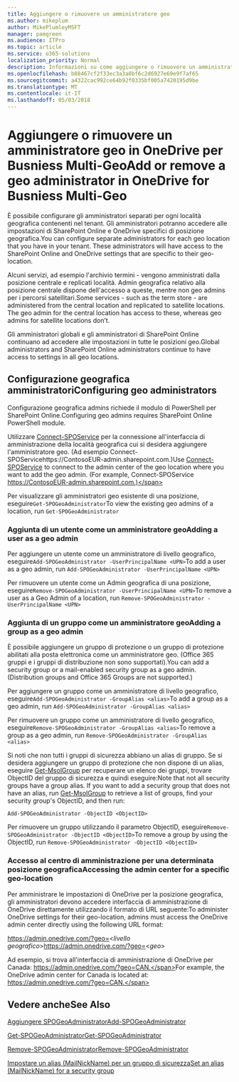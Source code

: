 ```yaml
---
title: Aggiungere o rimuovere un amministratore geo
ms.author: mikeplum
author: MikePlumleyMSFT
manager: pamgreen
ms.audience: ITPro
ms.topic: article
ms.service: o365-solutions
localization_priority: Normal
description: Informazioni su come aggiungere o rimuovere un amministratore geo in OneDrive per Business Multi-Geo.
ms.openlocfilehash: b88467cf2f33ec3a3a8bf6c2d6927e69e9f7af65
ms.sourcegitcommit: a4322cac992ce64b92f0335bf005a7420195d9be
ms.translationtype: MT
ms.contentlocale: it-IT
ms.lasthandoff: 05/03/2018
---
```

# <a name="add-or-remove-a-geo-administrator-in-onedrive-for-busniess-multi-geo"></a><span data-ttu-id="4a9b0-103">Aggiungere o rimuovere un amministratore geo in OneDrive per Busniess Multi-Geo</span><span class="sxs-lookup"><span data-stu-id="4a9b0-103">Add or remove a geo administrator in OneDrive for Busniess Multi-Geo</span></span>

<span data-ttu-id="4a9b0-p101">È possibile configurare gli amministratori separati per ogni località geografica contenenti nel tenant. Gli amministratori potranno accedere alle impostazioni di SharePoint Online e OneDrive specifici di posizione geografica.</span><span class="sxs-lookup"><span data-stu-id="4a9b0-p101">You can configure separate administrators for each geo location that you have in your tenant. These administrators will have access to the SharePoint Online and OneDrive settings that are specific to their geo-location.</span></span>

<span data-ttu-id="4a9b0-p102">Alcuni servizi, ad esempio l'archivio termini - vengono amministrati dalla posizione centrale e replicati località. Admin geografica relativo alla posizione centrale dispone dell'accesso a queste, mentre non geo admins per i percorsi satellitari.</span><span class="sxs-lookup"><span data-stu-id="4a9b0-p102">Some services - such as the term store - are administered from the central location and replicated to satellite locations. The geo admin for the central location has access to these, whereas geo admins for satellite locations don’t.</span></span>

<span data-ttu-id="4a9b0-108">Gli amministratori globali e gli amministratori di SharePoint Online continuano ad accedere alle impostazioni in tutte le posizioni geo.</span><span class="sxs-lookup"><span data-stu-id="4a9b0-108">Global administrators and SharePoint Online administrators continue to have access to settings in all geo locations.</span></span>

## <a name="configuring-geo-administrators"></a><span data-ttu-id="4a9b0-109">Configurazione geografica amministratori</span><span class="sxs-lookup"><span data-stu-id="4a9b0-109">Configuring geo administrators</span></span>

<span data-ttu-id="4a9b0-110">Configurazione geografica admins richiede il modulo di PowerShell per SharePoint Online.</span><span class="sxs-lookup"><span data-stu-id="4a9b0-110">Configuring geo admins requires SharePoint Online PowerShell module.</span></span>

<span data-ttu-id="4a9b0-111">Utilizzare [Connect-SPOService](https://docs.microsoft.com/powershell/module/sharepoint-online/Connect-SPOService) per la connessione all'interfaccia di amministrazione della località geografica cui si desidera aggiungere l'amministratore geo. (Ad esempio Connect-SPOServicehttps://ContosoEUR-admin.sharepoint.com.)</span><span class="sxs-lookup"><span data-stu-id="4a9b0-111">Use [Connect-SPOService](https://docs.microsoft.com/powershell/module/sharepoint-online/Connect-SPOService) to connect to the admin center of the geo location where you want to add the geo admin. (For example, Connect-SPOService  https://ContosoEUR-admin.sharepoint.com.)</span></span>

<span data-ttu-id="4a9b0-112">Per visualizzare gli amministratori geo esistente di una posizione, eseguire`Get-SPOGeoAdministrator`</span><span class="sxs-lookup"><span data-stu-id="4a9b0-112">To view the existing geo admins of a location, run `Get-SPOGeoAdministrator`</span></span>

### <a name="adding-a-user-as-a-geo-admin"></a><span data-ttu-id="4a9b0-113">Aggiunta di un utente come un amministratore geo</span><span class="sxs-lookup"><span data-stu-id="4a9b0-113">Adding a user as a geo admin</span></span>

<span data-ttu-id="4a9b0-114">Per aggiungere un utente come un amministratore di livello geografico, eseguire`Add-SPOGeoAdministrator -UserPrincipalName <UPN>`</span><span class="sxs-lookup"><span data-stu-id="4a9b0-114">To add a user as a geo admin, run `Add-SPOGeoAdministrator -UserPrincipalName <UPN>`</span></span>

<span data-ttu-id="4a9b0-115">Per rimuovere un utente come un Admin geografica di una posizione, eseguire`Remove-SPOGeoAdministrator -UserPrincipalName <UPN>`</span><span class="sxs-lookup"><span data-stu-id="4a9b0-115">To remove a user as a Geo Admin of a location, run  `Remove-SPOGeoAdministrator -UserPrincipalName <UPN>`</span></span>

### <a name="adding-a-group-as-a-geo-admin"></a><span data-ttu-id="4a9b0-116">Aggiunta di un gruppo come un amministratore geo</span><span class="sxs-lookup"><span data-stu-id="4a9b0-116">Adding a group as a geo admin</span></span>

<span data-ttu-id="4a9b0-117">È possibile aggiungere un gruppo di protezione o un gruppo di protezione abilitati alla posta elettronica come un amministratore geo. (Office 365 gruppi e i gruppi di distribuzione non sono supportati).</span><span class="sxs-lookup"><span data-stu-id="4a9b0-117">You can add a security group or a mail-enabled security group as a geo admin. (Distribution groups and Office 365 Groups are not supported.)</span></span>

<span data-ttu-id="4a9b0-118">Per aggiungere un gruppo come un amministratore di livello geografico, eseguire`Add-SPOGeoAdministrator -GroupAlias <alias>`</span><span class="sxs-lookup"><span data-stu-id="4a9b0-118">To add a group as a geo admin, run `Add-SPOGeoAdministrator -GroupAlias <alias>`</span></span>

<span data-ttu-id="4a9b0-119">Per rimuovere un gruppo come un amministratore di livello geografico, eseguire`Remove-SPOGeoAdministrator -GroupAlias <alias>`</span><span class="sxs-lookup"><span data-stu-id="4a9b0-119">To remove a group as a geo admin, run `Remove-SPOGeoAdministrator -GroupAlias <alias>`</span></span>

<span data-ttu-id="4a9b0-p103">Si noti che non tutti i gruppi di sicurezza abbiano un alias di gruppo. Se si desidera aggiungere un gruppo di protezione che non dispone di un alias, eseguire [Get-MsolGroup](https://docs.microsoft.com/en-us/powershell/module/msonline/get-msolgroup) per recuperare un elenco dei gruppi, trovare ObjectID del gruppo di sicurezza e quindi eseguire:</span><span class="sxs-lookup"><span data-stu-id="4a9b0-p103">Note that not all security groups have a group alias. If you want to add a security group that does not have an alias, run [Get-MsolGroup](https://docs.microsoft.com/en-us/powershell/module/msonline/get-msolgroup) to retrieve a list of groups, find your security group's ObjectID, and then run:</span></span>

`Add-SPOGeoAdministrator -ObjectID <ObjectID>`

<span data-ttu-id="4a9b0-122">Per rimuovere un gruppo utilizzando il parametro ObjectID, eseguire`Remove-SPOGeoAdministrator -ObjectID <ObjectID>`</span><span class="sxs-lookup"><span data-stu-id="4a9b0-122">To remove a group by using the ObjectID, run `Remove-SPOGeoAdministrator -ObjectID <ObjectID>`</span></span>

### <a name="accessing-the-admin-center-for-a-specific-geo-location"></a><span data-ttu-id="4a9b0-123">Accesso al centro di amministrazione per una determinata posizione geografica</span><span class="sxs-lookup"><span data-stu-id="4a9b0-123">Accessing the admin center for a specific geo-location</span></span>

<span data-ttu-id="4a9b0-124">Per amministrare le impostazioni di OneDrive per la posizione geografica, gli amministratori devono accedere interfaccia di amministrazione di OneDrive direttamente utilizzando il formato di URL seguente:</span><span class="sxs-lookup"><span data-stu-id="4a9b0-124">To administer OneDrive settings for their geo-location, admins must access the OneDrive admin center directly using the following URL format:</span></span>

<span data-ttu-id="4a9b0-125">https://admin.onedrive.com/?geo=<*livello geografico*></span><span class="sxs-lookup"><span data-stu-id="4a9b0-125">https://admin.onedrive.com/?geo=<*geo*></span></span>

<span data-ttu-id="4a9b0-126">Ad esempio, si trova all'interfaccia di amministrazione di OneDrive per Canada: https://admin.onedrive.com/?geo=CAN.</span><span class="sxs-lookup"><span data-stu-id="4a9b0-126">For example, the OneDrive admin center for Canada is located at: https://admin.onedrive.com/?geo=CAN.</span></span>

## <a name="see-also"></a><span data-ttu-id="4a9b0-127">Vedere anche</span><span class="sxs-lookup"><span data-stu-id="4a9b0-127">See Also</span></span>

[<span data-ttu-id="4a9b0-128">Aggiungere SPOGeoAdministrator</span><span class="sxs-lookup"><span data-stu-id="4a9b0-128">Add-SPOGeoAdministrator</span></span>](https://docs.microsoft.com/powershell/module/sharepoint-online/add-spogeoadministrator)

[<span data-ttu-id="4a9b0-129">Get-SPOGeoAdministrator</span><span class="sxs-lookup"><span data-stu-id="4a9b0-129">Get-SPOGeoAdministrator</span></span>](https://docs.microsoft.com/powershell/module/sharepoint-online/get-spogeoadministrator)

[<span data-ttu-id="4a9b0-130">Remove-SPOGeoAdministrator</span><span class="sxs-lookup"><span data-stu-id="4a9b0-130">Remove-SPOGeoAdministrator</span></span>](https://docs.microsoft.com/powershell/module/sharepoint-online/remove-spogeoadministrator)

[<span data-ttu-id="4a9b0-131">Impostare un alias (MailNickName) per un gruppo di sicurezza</span><span class="sxs-lookup"><span data-stu-id="4a9b0-131">Set an alias (MailNickName) for a security group</span></span>](https://docs.microsoft.com/en-us/powershell/module/azuread/set-azureadgroup)